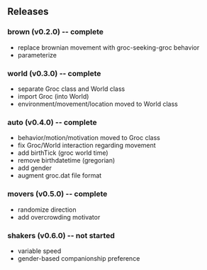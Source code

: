 ## Releases

### brown (v0.2.0) -- complete

- replace brownian movement with groc-seeking-groc behavior
- parameterize 

### world (v0.3.0) -- complete

- separate Groc class and World class
- import Groc (into World)
- environment/movement/location moved to World class

### auto (v0.4.0) -- complete

- behavior/motion/motivation moved to Groc class
- fix Groc/World interaction regarding movement
- add birthTick (groc world time)
- remove birthdatetime (gregorian)
- add gender
- augment groc.dat file format

### movers (v0.5.0) -- complete

- randomize direction
- add overcrowding motivator

### shakers (v0.6.0) -- not started
- variable speed
- gender-based companionship preference
